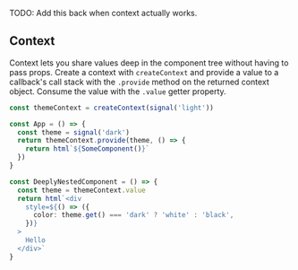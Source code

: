 TODO: Add this back when context actually works.

## Context

Context lets you share values deep in the component tree without having to pass props. Create a context with `createContext` and provide a value to a callback's call stack with the `.provide` method on the returned context object. Consume the value with the `.value` getter property.

```ts
const themeContext = createContext(signal('light'))

const App = () => {
  const theme = signal('dark')
  return themeContext.provide(theme, () => {
    return html`${SomeComponent()}`
  })
}

const DeeplyNestedComponent = () => {
  const theme = themeContext.value
  return html`<div
    style=${() => ({
      color: theme.get() === 'dark' ? 'white' : 'black',
    })}
  >
    Hello
  </div>`
}
```
